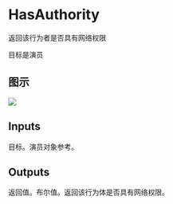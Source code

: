 # HasAuthority

返回该行为者是否具有网络权限

目标是演员

## 图示

![]($-20221218-20113949.png)

## Inputs

目标。演员对象参考。  

## Outputs

返回值。布尔值。返回该行为体是否具有网络权限。
